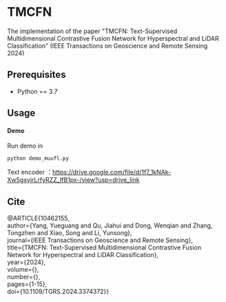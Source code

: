 # TMCFN
The implementation of the paper "TMCFN: Text-Supervised Multidimensional Contrastive Fusion Network for Hyperspectral and LiDAR Classification" (IEEE Transactions on Geoscience and Remote Sensing 2024)

## Prerequisites

* Python == 3.7

## Usage

#### Demo

Run demo in

```
python demo_muufl.py
```
Text encoder ：https://drive.google.com/file/d/1f7_1kNAk-Xw5gxyirLrfyRZZ_IfB1px-/view?usp=drive_link

## Cite
@ARTICLE{10462155,  
  author={Yang, Yueguang and Qu, Jiahui and Dong, Wenqian and Zhang, Tongzhen and Xiao, Song and Li, Yunsong},  
  journal={IEEE Transactions on Geoscience and Remote Sensing},   
  title={TMCFN: Text-Supervised Multidimensional Contrastive Fusion Network for Hyperspectral and LiDAR Classification},   
  year={2024},  
  volume={},  
  number={},  
  pages={1-15},  
  doi={10.1109/TGRS.2024.3374372}}
